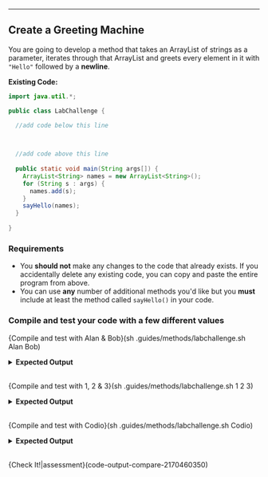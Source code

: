 ----------

## Create a Greeting Machine
You are going to develop a method that takes an ArrayList of strings as a parameter, iterates through that ArrayList and greets every element in it with `"Hello"` followed by a **newline**.

**Existing Code:**
```java
import java.util.*; 

public class LabChallenge {
  
  //add code below this line



  //add code above this line
  
  public static void main(String args[]) {
    ArrayList<String> names = new ArrayList<String>();
    for (String s : args) {
      names.add(s);
    }
    sayHello(names);
  }
  
}
```

### Requirements
* You **should not** make any changes to the code that already exists. If you accidentally delete any existing code, you can copy and paste the entire program from above.
* You can use **any** number of additional methods you'd like but you **must** include at least the method called `sayHello()` in your code.

### Compile and test your code with a few different values

{Compile and test with Alan & Bob}(sh .guides/methods/labchallenge.sh Alan Bob)
<details><summary><b>Expected Output</b></summary><code>Hello Alan</code><br><code>Hello Bob</code></details><br>

{Compile and test with 1, 2 & 3}(sh .guides/methods/labchallenge.sh 1 2 3)
<details><summary><b>Expected Output</b></summary><code>Hello 1</code><br><code>Hello 2</code><br><code>Hello 3</code></details><br>

{Compile and test with Codio}(sh .guides/methods/labchallenge.sh Codio)
<details><summary><b>Expected Output</b></summary><code>Hello Codio</code></details><br>

{Check It!|assessment}(code-output-compare-2170460350)
